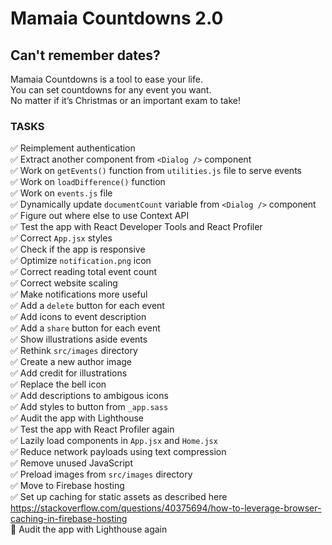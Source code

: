 # Mamaia Countdowns 2.0

## Can't remember dates?

Mamaia Countdowns is a tool to ease your life. \
You can set countdowns for any event you want. \
No matter if it’s Christmas or an important exam to take!

### TASKS

✅ Reimplement authentication \
✅ Extract another component from `<Dialog />` component \
✅ Work on `getEvents()` function from `utilities.js` file to serve events \
✅ Work on `loadDifference()` function \
✅ Work on `events.js` file \
✅ Dynamically update `documentCount` variable from `<Dialog />` component \
✅ Figure out where else to use Context API \
✅ Test the app with React Developer Tools and React Profiler \
✅ Correct `App.jsx` styles \
✅ Check if the app is responsive \
✅ Optimize `notification.png` icon \
✅ Correct reading total event count \
✅ Correct website scaling \
✅ Make notifications more useful \
✅ Add a `delete` button for each event \
✅ Add icons to event description \
✅ Add a `share` button for each event \
✅ Show illustrations aside events \
✅ Rethink `src/images` directory \
✅ Create a new author image \
✅ Add credit for illustrations \
✅ Replace the bell icon \
✅ Add descriptions to ambigous icons \
✅ Add styles to button from `_app.sass` \
✅ Audit the app with Lighthouse \
✅ Test the app with React Profiler again \
✅ Lazily load components in `App.jsx` and `Home.jsx` \
✅ Reduce network payloads using text compression \
✅ Remove unused JavaScript \
✅ Preload images from `src/images` directory \
✅ Move to Firebase hosting \
✅ Set up caching for static assets as described here <https://stackoverflow.com/questions/40375694/how-to-leverage-browser-caching-in-firebase-hosting> \
🔲 Audit the app with Lighthouse again
